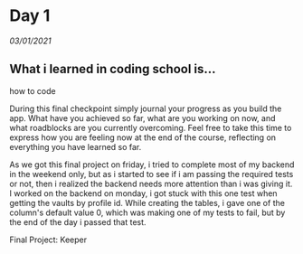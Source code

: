 # Day 1
_03/01/2021_

## What i learned in coding school is...
how to code

During this final checkpoint simply journal your progress as you build the app. What have you achieved so far, what are you working on now, and what roadblocks are you currently overcoming. Feel free to take this time to express how you are feeling now at the end of the course, reflecting on everything you have learned so far.

As we got this final project on friday, i tried to complete most of my backend in the weekend only, but as i started to see if i am passing the required tests or not, then i realized the backend needs more attention than i was giving it. I worked on the backend on monday, i got stuck with this one test when getting the vaults by profile id. While creating the tables, i gave one of the column's default value 0, which was making one of my tests to fail, but by the end of the day i passed that test.

Final Project: Keeper